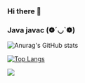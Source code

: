 ### Hi there 👋
### Java javac (❁´◡`❁)

![Anurag's GitHub stats](https://github-readme-stats.vercel.app/api?username=Ovarbor&show_icons=true)

[![Top Langs](https://github-readme-stats.vercel.app/api/top-langs/?username=Ovarbor&layout=compact)](https://github.com/anuraghazra/github-readme-stats)

![](https://github-profile-summary-cards.vercel.app/api/cards/stats?username=Ovarbor&theme=github_dark)

<!--
**Ovarbor/Ovarbor** is a ✨ _special_ ✨ repository because its `README.md` (this file) appears on your GitHub profile.

Here are some ideas to get you started:

- 🔭 I’m currently working on ...
- 🌱 I’m currently learning ...
- 👯 I’m looking to collaborate on ...
- 🤔 I’m looking for help with ...
- 💬 Ask me about ...
- 📫 How to reach me: ...
- 😄 Pronouns: ...
- ⚡ Fun fact: ...
-->
